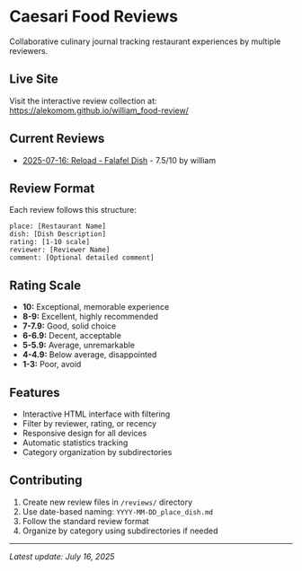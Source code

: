 # Caesari Food Reviews

Collaborative culinary journal tracking restaurant experiences by multiple reviewers.

## Live Site
Visit the interactive review collection at: https://alekomom.github.io/william_food-review/

## Current Reviews
- [2025-07-16: Reload - Falafel Dish](reviews/2025-07-16_reload_falafel.md) - 7.5/10 by william

## Review Format
Each review follows this structure:
```
place: [Restaurant Name]
dish: [Dish Description]
rating: [1-10 scale]
reviewer: [Reviewer Name]
comment: [Optional detailed comment]
```

## Rating Scale
- **10:** Exceptional, memorable experience
- **8-9:** Excellent, highly recommended  
- **7-7.9:** Good, solid choice
- **6-6.9:** Decent, acceptable
- **5-5.9:** Average, unremarkable
- **4-4.9:** Below average, disappointed
- **1-3:** Poor, avoid

## Features
- Interactive HTML interface with filtering
- Filter by reviewer, rating, or recency
- Responsive design for all devices
- Automatic statistics tracking
- Category organization by subdirectories

## Contributing
1. Create new review files in `/reviews/` directory
2. Use date-based naming: `YYYY-MM-DD_place_dish.md`
3. Follow the standard review format
4. Organize by category using subdirectories if needed

---
*Latest update: July 16, 2025*